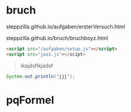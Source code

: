 # bruch

steppzilla.github.io/aufgaben/ersterVersuch.html

steppzilla.github.io/bruch/bruchboyz.html
```html
<script src="/aufgaben/setup.js"></script>
<script src="jazz.js"></scipt>
```


> lkajdsflkjadsf

```java
System.out.println('jjj');
```
# pqFormel
